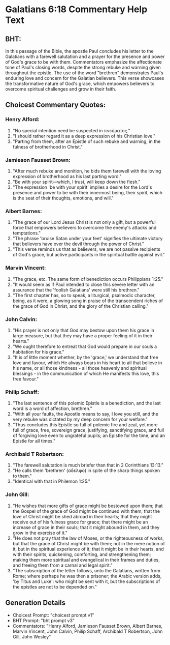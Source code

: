 # Galatians 6:18 Commentary Help Text

## BHT:
In this passage of the Bible, the apostle Paul concludes his letter to the Galatians with a farewell salutation and a prayer for the presence and power of God's grace to be with them. Commentators emphasize the affectionate tone of Paul's closing words, despite the strong rebuke and warning given throughout the epistle. The use of the word "brethren" demonstrates Paul's enduring love and concern for the Galatian believers. This verse showcases the transformative nature of God's grace, which empowers believers to overcome spiritual challenges and grow in their faith.

## Choicest Commentary Quotes:
### Henry Alford:
1. "No special intention need be suspected in πνεύματος." 
2. "I should rather regard it as a deep expression of his Christian love."
3. "Parting from them, after an Epistle of such rebuke and warning, in the fulness of brotherhood in Christ."

### Jamieson Fausset Brown:
1. "After much rebuke and monition, he bids them farewell with the loving expression of brotherhood as his last parting word."
2. "Be with your spirit—which, I trust, will keep down the flesh."
3. "The expression 'be with your spirit' implies a desire for the Lord's presence and power to be with their innermost being, their spirit, which is the seat of their thoughts, emotions, and will."

### Albert Barnes:
1. "The grace of our Lord Jesus Christ is not only a gift, but a powerful force that empowers believers to overcome the enemy's attacks and temptations."
2. "The phrase 'bruise Satan under your feet' signifies the ultimate victory that believers have over the devil through the power of Christ."
3. "This verse reminds us that as believers, we are not passive recipients of God's grace, but active participants in the spiritual battle against evil."

### Marvin Vincent:
1. "The grace, etc. The same form of benediction occurs Philippians 1:25." 
2. "It would seem as if Paul intended to close this severe letter with an assurance that the 'foolish Galatians' were still his brethren."
3. "The first chapter has, so to speak, a liturgical, psalmodic character, being, as it were, a glowing song in praise of the transcendent riches of the grace of God in Christ, and the glory of the Christian calling."

### John Calvin:
1. "His prayer is not only that God may bestow upon them his grace in large measure, but that they may have a proper feeling of it in their hearts." 
2. "We ought therefore to entreat that God would prepare in our souls a habitation for his grace."
3. "It is of little moment whether, by the 'grace,' we understand that free love and favour, which He always bears in his heart to all that believe in his name, or all those kindness - all those heavenly and spiritual blessings - in the communication of which He manifests this love, this free favour."

### Philip Schaff:
1. "The last sentence of this polemic Epistle is a benediction, and the last word is a word of affection, brethren." 
2. "With all your faults, the Apostle means to say, I love you still, and the very rebuke was dictated by my deep concern for your welfare."
3. "Thus concludes this Epistle so full of polemic fire and zeal, yet more full of grace, free, sovereign grace, justifying, sanctifying grace, and full of forgiving love even to ungrateful pupils; an Epistle for the time, and an Epistle for all times."

### Archibald T Robertson:
1. "The farewell salutation is much briefer than that in 2 Corinthians 13:13."
2. "He calls them 'brethren' (αδελφο) in spite of the sharp things spoken to them."
3. "Identical with that in Philemon 1:25."

### John Gill:
1. "He wishes that more gifts of grace might be bestowed upon them; that the Gospel of the grace of God might be continued with them; that the love of Christ might be shed abroad in their hearts; that they might receive out of his fulness grace for grace; that there might be an increase of grace in their souls; that it might abound in them, and they grow in the exercise of it."
2. "He does not pray that the law of Moses, or the righteousness of works, but that the grace of Christ might be with them; not in the mere notion of it, but in the spiritual experience of it; that it might be in their hearts, and with their spirits, quickening, comforting, and strengthening them; making them more spiritual and evangelical in their frames and duties, and freeing them from a carnal and legal spirit."
3. "The subscription of the letter follows, unto the Galatians, written from Rome; where perhaps he was then a prisoner; the Arabic version adds, 'by Titus and Luke': who might be sent with it, but the subscriptions of the epistles are not to be depended on."


## Generation Details
- Choicest Prompt: "choicest prompt v1"
- BHT Prompt: "bht prompt v3"
- Commentators: "Henry Alford, Jamieson Fausset Brown, Albert Barnes, Marvin Vincent, John Calvin, Philip Schaff, Archibald T Robertson, John Gill, John Wesley"
